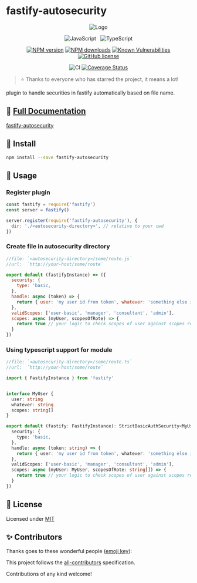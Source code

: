 # fastify-autosecurity

<div align="center">

![Logo](./logo.png)

![JavaScript](https://img.shields.io/badge/ES6-Supported-yellow.svg?style=for-the-badge&logo=JavaScript) &nbsp; ![TypeScript](https://img.shields.io/badge/TypeScript-Supported-blue.svg?style=for-the-badge)

[![NPM version](https://img.shields.io/npm/v/fastify-autosecurity.svg?style=flat)](https://www.npmjs.com/package/fastify-autosecurity)
[![NPM downloads](https://img.shields.io/npm/dm/fastify-autosecurity.svg?style=flat)](https://www.npmjs.com/package/fastify-autosecurity)
[![Known Vulnerabilities](https://snyk.io/test/github/GiovanniCardamone/fastify-autosecurity/badge.svg)](https://snyk.io/test/github/GiovanniCardamone/fastify-autosecurity)
[![GitHub license](https://img.shields.io/github/license/GiovanniCardamone/fastify-autosecurity.svg)](https://github.com/GiovanniCardamone/fastify-autosecurity/blob/master/LICENSE)

![CI](https://github.com/GiovanniCardamone/fastify-autosecurity/workflows/CI/badge.svg?branch=master)
[![Coverage Status](https://coveralls.io/repos/github/GiovanniCardamone/fastify-autosecurity/badge.svg?branch=master)](https://coveralls.io/github/GiovanniCardamone/fastify-autosecurity?branch=master)

</div>

> :star: Thanks to everyone who has starred the project, it means a lot!

plugin to handle securities in fastify automatically based on file name.

## :newspaper: **[Full Documentation](https://giovannicardamone.github.io/fastify-autosecurity/)**

[fastify-autosecurity](https://giovannicardamone.github.io/fastify-autosecurity/)

## :rocket: Install

```sh
npm install --save fastify-autosecurity
```

## :blue_book: Usage

### Register plugin

```js
const fastify = require('fastify')
const server = fastify()

server.register(require('fastify-autosecurity'), {
  dir: './<autosecurity-directory>', // relative to your cwd
})
```

### Create file in autosecurity directory

```js
//file: `<autosecurity-directory>/some/route.js`
//url:  `http://your-host/some/route`

export default (fastifyInstance) => ({
  security: {
    type: 'basic,
  },
  handle: async (token) => {
    return { user: 'my user id from token', whatever: 'something else i got from my application', scopes: ['user-basic', 'admin'] }
  },
  validScopes: ['user-basic', 'manager', 'consultant', 'admin'],
  scopes: async (myUser, scopesOfRote) => {
    return true // your logic to check scopes of user against scopes required in route
  }
})
```

### Using typescript support for module

```typescript
//file: `<autosecurity-directory>/some/route.ts`
//url:  `http://your-host/some/route`

import { FastifyInstance } from 'fastify'


interface MyUser {
  user: string
  whatever: string
  scopes: string[]
}

export default (fastify: FastifyInstance): StrictBasicAuthSecurity<MyUser> => ({
  security: {
    type: 'basic,
  },
  handle: async (token: string) => {
    return { user: 'my user id from token', whatever: 'something else i got from my application', scopes: ['user-basic', 'admin'] }
  },
  validScopes: ['user-basic', 'manager', 'consultant', 'admin'],
  scopes: async (myUser: MyUser, scopesOfRote: string[]) => {
    return true // your logic to check scopes of user against scopes required in route
  }
})
```

## :page_facing_up: License

Licensed under [MIT](./LICENSE)

## :sparkles: Contributors

Thanks goes to these wonderful people ([emoji key](https://allcontributors.org/docs/en/emoji-key)):

<!-- ALL-CONTRIBUTORS-LIST:START - Do not remove or modify this section -->
<!-- prettier-ignore-start -->
<!-- markdownlint-disable -->

<!-- markdownlint-enable -->
<!-- prettier-ignore-end -->

<!-- ALL-CONTRIBUTORS-LIST:END -->

This project follows the [all-contributors](https://github.com/all-contributors/all-contributors) specification.

Contributions of any kind welcome!
